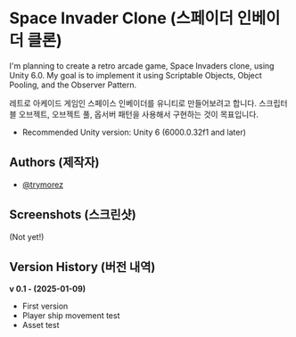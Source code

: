
# Space Invader Clone (스페이더 인베이더 클론)

I'm planning to create a retro arcade game, Space Invaders clone, using Unity 6.0. My goal is to implement it using Scriptable Objects, Object Pooling, and the Observer Pattern.

레트로 아케이드 게임인 스페이스 인베이더를 유니티로 만들어보려고 합니다. 스크립터블 오브젝트, 오브젝트 풀, 옵서버 패턴을 사용해서 구현하는 것이 목표입니다.

- Recommended Unity version: Unity 6 (6000.0.32f1 and later)


## Authors (제작자)

- [@trymorez](https://www.github.com/trymorez)

## Screenshots (스크린샷)

(Not yet!)

## Version History (버전 내역)

**v 0.1 - (2025-01-09)**
- First version
- Player ship movement test
- Asset test